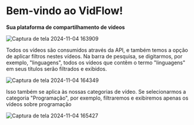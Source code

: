 # Bem-vindo ao VidFlow!
<strong>Sua plataforma de compartilhamento de videos</strong>

![Captura de tela 2024-11-04 163909](https://github.com/user-attachments/assets/b73db7d2-59b9-44f3-84e2-d4d73f49d019)

<p>Todos os vídeos são consumidos através da API, e também temos a opção de aplicar filtros nestes vídeos. Na barra de pesquisa, se digitarmos, por exemplo, "linguagens", todos os vídeos que contêm o termo "linguagens" em seus títulos serão filtrados e exibidos.</p>

![Captura de tela 2024-11-04 164349](https://github.com/user-attachments/assets/ed1abb07-cfad-4943-8e91-2d6f825cca97)

<p>Isso também se aplica às nossas categorias de vídeo. Se selecionarmos a categoria "Programação", por exemplo, filtraremos e exibiremos apenas os vídeos sobre programação</p>

![Captura de tela 2024-11-04 165427](https://github.com/user-attachments/assets/e5724e23-098c-49e7-8e7b-f05d01b0bd6c)
